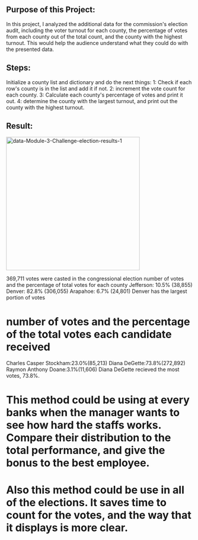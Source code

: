 ## Purpose of this Project: 

In this project, I analyzed the additional data for the commission's election audit, including the voter turnout for each county, the percentage of votes from each county out of the total count, and the county with the highest turnout. This would help the audience understand what they could do with the presented data.

## Steps:

Initialize a county list and dictionary and do the next things: 
1: Check if each row's county is in the list and add it if not.
2: increment the vote count for each county.
3: Calculate each county's percentage of votes and print it out.
4: determine the county with the largest turnout, and print out the county with the highest turnout. 
## Result:
<img width="360" alt="data-Module-3-Challenge-election-results-1" src="https://user-images.githubusercontent.com/111480084/225493237-f60a5969-e7b1-4404-97bf-b7162ea07be0.png">

369,711 votes were casted in the congressional election
number of votes and the percentage of total votes for each county
Jefferson: 10.5% (38,855)
Denver: 82.8% (306,055)
Arapahoe: 6.7% (24,801)
Denver has the largest portion of votes

# number of votes and the percentage of the total votes each candidate received
Charles Casper Stockham:23.0%(85,213)
Diana DeGette:73.8%(272,892)
Raymon Anthony Doane:3.1%(11,606)
Diana DeGette recieved the most votes, 73.8%.

# This method could be using at every banks when the manager wants to see how hard the staffs works. Compare their distribution to the total performance, and give the bonus to the best employee.
# Also this method could be use in all of the elections. It saves time to count for the votes, and the way that it displays is more clear.


